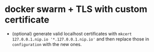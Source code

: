 # docker swarm + TLS with custom certificate

* (optional) generate valid localhost certificates with `mkcert 127.0.0.1.nip.io '*.127.0.0.1.nip.io'` and then replace those in `configuration` with the new ones.
